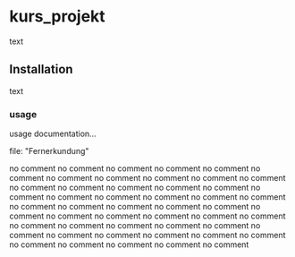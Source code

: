# kurs_projekt

text

## Installation

text

### usage

usage documentation...

file: "Fernerkundung"


















no comment
no comment
no comment
no comment
no comment
no comment
no comment
no comment
no comment
no comment
no comment
no comment
no comment
no comment
no comment
no comment
no comment
no comment
no comment
no comment
no comment
no comment
no comment
no comment
no comment
no comment
no comment
no comment
no comment
no comment
no comment
no comment
no comment
no comment
no comment
no comment
no comment
no comment
no comment
no comment
no comment
no comment
no comment
no comment
no comment
no comment
no comment
no comment
no comment
